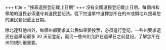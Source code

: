 +++
title = "搜尋選民登記截止日期"
+++
沒有全國選民登記截止日期。每個州和領地的選民必須遵守其選民登記法。從下拉選單中選擇您所在的州或領地以搜尋您的選民登記截止日期。

除北達科他州外，每個州都要求其公民如果要投票，必須進行登記。一些州要求選民在選舉前最多 30 天前登記，而另一些州則允許在選舉日之前登記。了解您所在州的規則很重要。

